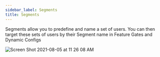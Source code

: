 ```yaml
---
sidebar_label: Segments
title: Segments
---
```


Segments allow you to predefine and name a set of users.  You can then target these sets of users by their Segment name in Feature Gates and Dynamic Configs

![Screen Shot 2021-08-05 at 11 26 08 AM](https://user-images.githubusercontent.com/74584483/128402255-56d53f55-8960-476d-b1da-0cc171f38f81.png)
